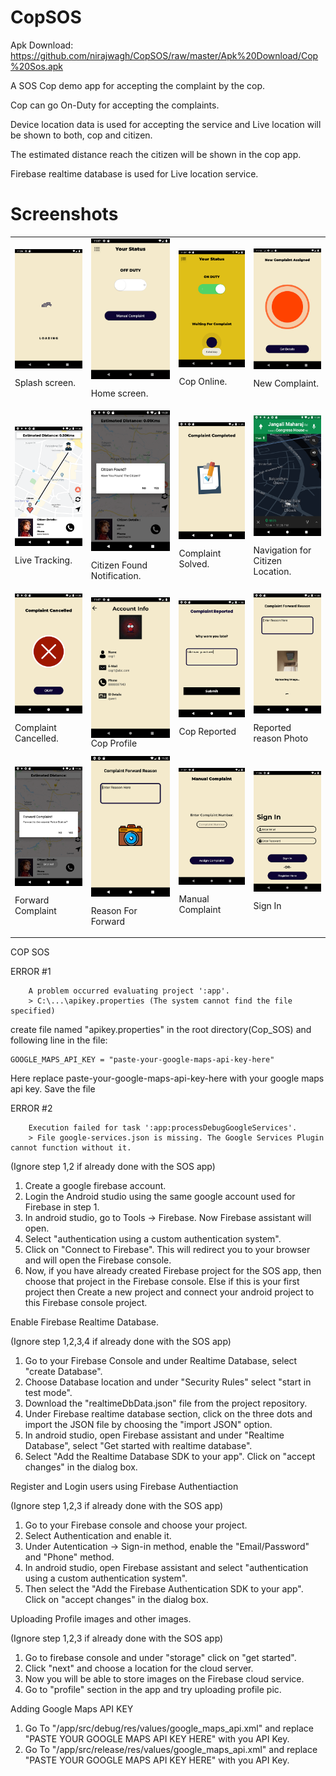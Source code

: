 # CopSOS

Apk Download: https://github.com/nirajwagh/CopSOS/raw/master/Apk%20Download/Cop%20Sos.apk

A SOS Cop demo app for accepting the complaint by the cop.

Cop can go On-Duty for accepting the complaints.

Device location data is used for accepting the service and Live location will be shown to both, cop and citizen.

The estimated distance reach the citizen will be shown in the cop app.

Firebase realtime database is used for Live location service.


# Screenshots

<table>
        
  <tr>
  <td>
  <img src="/CopSOS/Screenshots/loading.png" align="top">
  
  Splash screen.
  </td>
  <td>
  <img src="/CopSOS/Screenshots/Cop%20status.png" align="top">
  
  Home screen.
  </td>
  <td>
  <img src="/CopSOS/Screenshots/COp%20Online.png" align="top">
  
  Cop Online.
  </td>
  <td>
  <img src="/CopSOS/Screenshots/new%20complaint%20notification.png" align="top">

  New Complaint.
  </td>
  </tr>
  
  <tr>
  <td>
  <img src="/CopSOS/Screenshots/live%20tracking.png" align="top">
  
  Live Tracking.
  </td>
  <td>
  <img src="/CopSOS/Screenshots/citizen%20found%20notification.png" align="top">
  
  Citizen Found Notification.
  </td>
  <td>
  <img src="/CopSOS/Screenshots/complaint%20solved.png" align="top">
  
  Complaint Solved.
  </td>
  <td>
  <img src="/CopSOS/Screenshots/navigation.png" align="top">
  
  Navigation for Citizen Location.
  </td>
  </tr>

  <tr>
  <td>
  <img src="/CopSOS/Screenshots/compliant%20canceldd.png" align="top">
  
  Complaint Cancelled.
  </td>
  <td>
  <img src="/CopSOS/Screenshots/cop%20profile.png" align="top">
  Cop Profile
  
  </td>
  <td>
  <img src="/CopSOS/Screenshots/cop%20reported.png" align="top">
  
  Cop Reported
  </td>
  <td>
  <img src="/CopSOS/Screenshots/reason%20pic.png" align="top">
  
  Reported reason Photo
  </td>
  
  <tr>
  <td>
  <img src="/CopSOS/Screenshots/forward%20comlaint.png" align="top">
  
  Forward Complaint
  </td>
  <td>
  <img src="/CopSOS/Screenshots/reason%20for%20forward.png" align="top">
  
  Reason For Forward
  </td>
  <td>
  <img src="/CopSOS/Screenshots/manual%20complaint.png" align="top">
  
  Manual Complaint
  </td>
  <td>
  <img src="/CopSOS/Screenshots/Signin.png" align="top">
  
  Sign In

  </td>
  </tr>
  
  
 
  </table>
  
  
  COP SOS

ERROR #1

		A problem occurred evaluating project ':app'.
		> C:\...\apikey.properties (The system cannot find the file specified)


 create file named "apikey.properties" in the root directory(Cop_SOS) and following line in the file:

 	GOOGLE_MAPS_API_KEY = "paste-your-google-maps-api-key-here"

 Here replace paste-your-google-maps-api-key-here with your google maps api key. Save the file  	


ERROR #2

		Execution failed for task ':app:processDebugGoogleServices'.
		> File google-services.json is missing. The Google Services Plugin cannot function without it. 
 	
(Ignore step 1,2 if already done with the SOS app)
 1. Create a google firebase account.
 2. Login the Android studio using the same google account used for Firebase in step 1.
 3. In android studio, go to Tools -> Firebase. Now Firebase assistant will open.
 4. Select "authentication using a custom authentication system".
 5. Click on "Connect to Firebase". This will redirect you to your browser and will open the Firebase console.
 6. Now, if you have already created Firebase project for the SOS app, then choose that project in the Firebase console. 
 Else if this is your first project then Create a new project and connect your android project to this Firebase console project.


Enable Firebase Realtime Database.

(Ignore step 1,2,3,4 if already done with the SOS app)
1. Go to your Firebase Console and under Realtime Database, select "create Database".
2. Choose Database location and under "Security Rules" select "start in test mode".
3. Download the "realtimeDbData.json" file from the project repository.
4. Under Firebase realtime database section, click on the three dots and import the JSON file by choosing the "import JSON" option. 
5. In android studio, open Firebase assistant and under "Realtime Database", select "Get started with realtime database". 
6. Select "Add the Realtime Database SDK to your app". Click on "accept changes" in the dialog box.


Register and Login users using Firebase Authentiaction

(Ignore step 1,2,3 if already done with the SOS app)
1. Go to your Firebase console and choose your project.
2. Select Authentication and enable it.
3. Under Autentication -> Sign-in method, enable the "Email/Password" and "Phone" method.
4. In android studio, open Firebase assistant and select "authentication using a custom authentication system".
5. Then select the "Add the Firebase Authentication SDK to your app". Click on "accept changes" in the dialog box.


Uploading Profile images and other images.

(Ignore step 1,2,3 if already done with the SOS app)
1. Go to firebase console and under "storage" click on "get started".
2. Click "next" and choose a location for the cloud server.
3. Now you will be able to store images on the Firebase cloud service.
4. Go to "profile" section in the app and try uploading profile pic.

Adding Google Maps API KEY

1. Go To "/app/src/debug/res/values/google_maps_api.xml" and replace "PASTE YOUR GOOGLE MAPS API KEY HERE" with you API Key.
2. Go To "/app/src/release/res/values/google_maps_api.xml" and replace "PASTE YOUR GOOGLE MAPS API KEY HERE" with you API Key.

